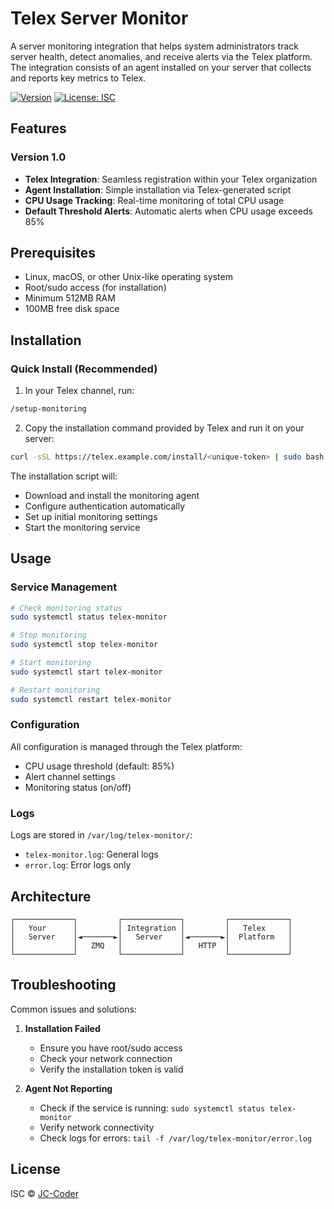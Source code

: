 # Telex Server Monitor

A server monitoring integration that helps system administrators track server health, detect anomalies, and receive alerts via the Telex platform. The integration consists of an agent installed on your server that collects and reports key metrics to Telex.

[![Version](https://img.shields.io/badge/version-1.0-blue.svg)](https://github.com/yourusername/telex-server-monitor)
[![License: ISC](https://img.shields.io/badge/License-ISC-blue.svg)](https://opensource.org/licenses/ISC)

## Features

### Version 1.0

- **Telex Integration**: Seamless registration within your Telex organization
- **Agent Installation**: Simple installation via Telex-generated script
- **CPU Usage Tracking**: Real-time monitoring of total CPU usage
- **Default Threshold Alerts**: Automatic alerts when CPU usage exceeds 85%

## Prerequisites

- Linux, macOS, or other Unix-like operating system
- Root/sudo access (for installation)
- Minimum 512MB RAM
- 100MB free disk space

## Installation

### Quick Install (Recommended)

1. In your Telex channel, run:

```bash
/setup-monitoring
```

2. Copy the installation command provided by Telex and run it on your server:

```bash
curl -sSL https://telex.example.com/install/<unique-token> | sudo bash
```

The installation script will:

- Download and install the monitoring agent
- Configure authentication automatically
- Set up initial monitoring settings
- Start the monitoring service

## Usage

### Service Management

```bash
# Check monitoring status
sudo systemctl status telex-monitor

# Stop monitoring
sudo systemctl stop telex-monitor

# Start monitoring
sudo systemctl start telex-monitor

# Restart monitoring
sudo systemctl restart telex-monitor
```

### Configuration

All configuration is managed through the Telex platform:

- CPU usage threshold (default: 85%)
- Alert channel settings
- Monitoring status (on/off)

### Logs

Logs are stored in `/var/log/telex-monitor/`:

- `telex-monitor.log`: General logs
- `error.log`: Error logs only

## Architecture

```
┌─────────────┐         ┌─────────────┐         ┌─────────────┐
│   Your      │         │ Integration │         │   Telex     │
│   Server    │◄───────►│   Server    │◄───────►│  Platform   │
│             │   ZMQ   │             │   HTTP  │             │
└─────────────┘         └─────────────┘         └─────────────┘
```

## Troubleshooting

Common issues and solutions:

1. **Installation Failed**

   - Ensure you have root/sudo access
   - Check your network connection
   - Verify the installation token is valid

2. **Agent Not Reporting**
   - Check if the service is running: `sudo systemctl status telex-monitor`
   - Verify network connectivity
   - Check logs for errors: `tail -f /var/log/telex-monitor/error.log`

## License

ISC © [JC-Coder](https://github.com/jc-coder)
